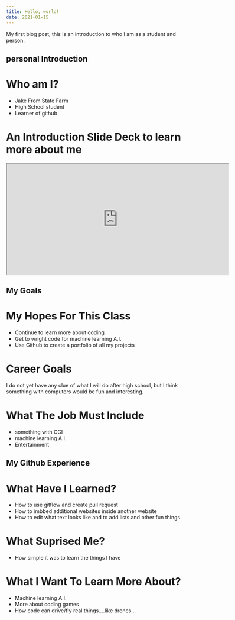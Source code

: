 ```yaml
---
title: Hello, world!
date: 2021-01-15
---
```


My first blog post, this is an introduction to who I am as a student and person.



## personal Introduction

# Who am I?

* Jake From State Farm
* High School student
* Learner of github

# An Introduction Slide Deck to learn more about me

<iframe src="https://jake063.github.io/github-slideshow/" width="600" height="300"></iframe> 

## My Goals

# My Hopes For This Class

* Continue to learn more about coding 
* Get to wright code for machine learning A.I.
* Use Github to create a portfolio of all my projects 

# Career Goals

I do not yet have any clue of what I will do after high school, but I think something with computers would be fun and interesting.

# What The Job Must Include
* something with CGI
* machine learning A.I. 
* Entertainment 

## My Github Experience

# What Have I Learned?

* How to use gitflow and create pull request
* How to imbbed additional websites inside another website
* How to edit what text looks like and to add lists and other fun things

# What Suprised Me?

* How simple it was to learn the things I have

# What I Want To Learn More About?

* Machine learning A.I.
* More about coding games 
* How code can drive/fly real things....like drones...
